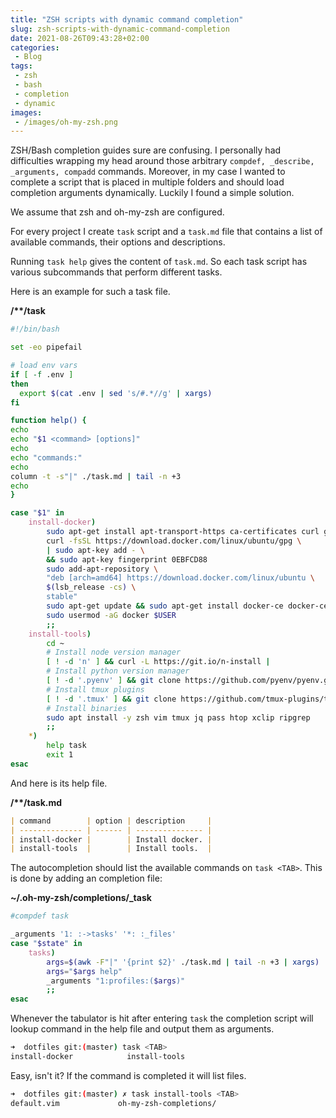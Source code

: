 ```yaml
---
title: "ZSH scripts with dynamic command completion"
slug: zsh-scripts-with-dynamic-command-completion
date: 2021-08-26T09:43:28+02:00
categories:
 - Blog
tags:
 - zsh
 - bash
 - completion
 - dynamic
images:
 - /images/oh-my-zsh.png
---
```


ZSH/Bash completion guides sure are confusing. I personally had difficulties wrapping my head around those arbitrary `compdef, _describe, _arguments, compadd`  commands. Moreover, in my case I wanted to complete a script that is placed in multiple folders and should load completion arguments dynamically. Luckily I found a simple solution.

<!--more-->

We assume that zsh and oh-my-zsh are configured.

For every project I create `task` script and a `task.md` file that contains a list of available commands, their options and descriptions.

Running `task help` gives the content of `task.md`. So each task script has various subcommands that perform different tasks.

Here is an example for such a task file.

**/\*\*/task**

```bash
#!/bin/bash

set -eo pipefail

# load env vars
if [ -f .env ]
then
  export $(cat .env | sed 's/#.*//g' | xargs)
fi

function help() {
echo
echo "$1 <command> [options]"
echo
echo "commands:"
echo
column -t -s"|" ./task.md | tail -n +3
echo
}

case "$1" in
    install-docker)
        sudo apt-get install apt-transport-https ca-certificates curl gnupg-agent software-properties-common
        curl -fsSL https://download.docker.com/linux/ubuntu/gpg \
        | sudo apt-key add - \
        && sudo apt-key fingerprint 0EBFCD88
        sudo add-apt-repository \
        "deb [arch=amd64] https://download.docker.com/linux/ubuntu \
        $(lsb_release -cs) \
        stable"
        sudo apt-get update && sudo apt-get install docker-ce docker-ce-cli containerd.io
        sudo usermod -aG docker $USER
        ;;
    install-tools)
        cd ~
        # Install node version manager
        [ ! -d 'n' ] && curl -L https://git.io/n-install | 
        # Install python version manager
        [ ! -d '.pyenv' ] && git clone https://github.com/pyenv/pyenv.git ~/.pyenv
        # Install tmux plugins
        [ ! -d '.tmux' ] && git clone https://github.com/tmux-plugins/tpm ~/.tmux/plugins/tpm
        # Install binaries
        sudo apt install -y zsh vim tmux jq pass htop xclip ripgrep
        ;;
    *)
        help task
        exit 1
esac

```

And here is its help file.

**/\*\*/task.md**

```markdown
| command        | option | description     |
| -------------- | ------ | --------------- |
| install-docker |        | Install docker. |
| install-tools  |        | Install tools.  |

```

The autocompletion should list the available commands on `task <TAB>`. This is done by adding an completion file:

**~/.oh-my-zsh/completions/_task**

```bash
#compdef task

_arguments '1: :->tasks' '*: :_files'
case "$state" in
    tasks)
        args=$(awk -F"|" '{print $2}' ./task.md | tail -n +3 | xargs)
        args="$args help"
        _arguments "1:profiles:($args)"
        ;;
esac

```

Whenever the tabulator is hit after entering `task` the completion script will lookup command in the help file and output them as arguments.

```bash
➜  dotfiles git:(master) task <TAB>
install-docker            install-tools 
```

Easy, isn't it? If the command is completed it will list files.

```bash
➜  dotfiles git:(master) ✗ task install-tools <TAB>
default.vim             oh-my-zsh-completions/ 
```